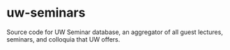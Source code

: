 # uw-seminars
Source code for UW Seminar database, an aggregator of all guest lectures, seminars, and colloquia that UW offers.
